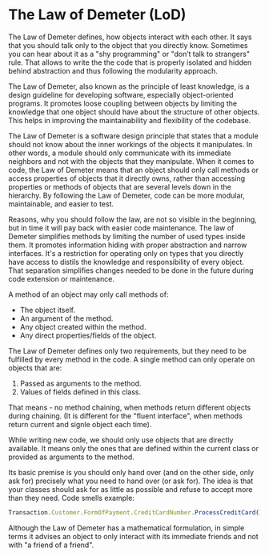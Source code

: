 # The Law of Demeter (LoD)

The Law of Demeter defines, how objects interact with each other. It says that you should talk only to the object that you directly know. Sometimes you can hear about it as a "shy programming" or "don’t talk to strangers" rule.
That allows to write the the code that is properly isolated and hidden behind abstraction and thus following the modularity approach.

The Law of Demeter, also known as the principle of least knowledge, is a design guideline for developing software, especially object-oriented programs. It promotes loose coupling between objects by limiting the knowledge that one object should have about the structure of other objects. This helps in improving the maintainability and flexibility of the codebase.

The Law of Demeter is a software design principle that states that a module should not know about the inner workings of the objects it manipulates. In other words, a module should only communicate with its immediate neighbors and not with the objects that they manipulate. When it comes to code, the Law of Demeter means that an object should only call methods or access properties of objects that it directly owns, rather than accessing properties or methods of objects that are several levels down in the hierarchy. By following the Law of Demeter, code can be more modular, maintainable, and easier to test.

Reasons, why you should follow the law, are not so visible in the beginning, but in time it will pay back with easier code maintenance. The law of Demeter simplifies methods by limiting the number of used types inside them. It promotes information hiding with proper abstraction and narrow interfaces. It's a restriction for operating only on types that you directly have access to distils the knowledge and responsibility of every object. That separation simplifies changes needed to be done in the future during code extension or maintenance.

A method of an object may only call methods of:

- The object itself.
- An argument of the method.
- Any object created within the method.
- Any direct properties/fields of the object.

The Law of Demeter defines only two requirements, but they need to be fulfilled by every method in the code. A single method can only operate on objects that are:

1. Passed as arguments to the method.
2. Values of fields defined in this class.

That means - no method chaining, when methods return different objects during chaining. (It is different for the "fluent interface", when methods return current and signle object each time).

While writing new code, we should only use objects that are directly available. It means only the ones that are defined within the current class or provided as arguments to the method.

Its basic premise is you should only hand over (and on the other side, only ask for) precisely what you need to hand over (or ask for). The idea is that your classes should ask for as little as possible and refuse to accept more than they need. Code smells example:

```js
Transaction.Customer.FormOfPayment.CreditCardNumber.ProcessCreditCard();
```

Although the Law of Demeter has a mathematical formulation, in simple terms it advises an object to only interact with its immediate friends and not with "a friend of a friend".
